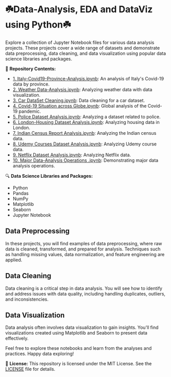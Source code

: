 # ☘️Data-Analysis, EDA and DataViz using Python☘️

Explore a collection of Jupyter Notebook files for various data analysis projects. These projects cover a wide range of datasets and demonstrate data preprocessing, data cleaning, and data visualization using popular data science libraries and packages.

📂 **Repository Contents:**
- [1. Italy-Covid19-Province-Analysis.ipynb](1.%20Italy-Covid19-Province-Analysis.ipynb): An analysis of Italy's Covid-19 data by province.
- [2. Weather Data-Analysis.ipynb](2.%20Weather%20Data-Analysis.ipynb): Analyzing weather data with data visualization.
- [3. Car DataSet Cleaning.ipynb](3.%20Car%20DataSet%20Cleaning.ipynb): Data cleaning for a car dataset.
- [4. Covid-19 Situation across Globe.ipynb](4.%20Covid-19%20Situation%20across%20Globe.ipynb): Global analysis of the Covid-19 pandemic.
- [5. Police Dataset Analysis.ipynb](5.%20Police%20Dataset%20Analysis.ipynb): Analyzing a dataset related to police.
- [6. London-Housing Dataset Analysis.ipynb](6.%20London-Housing%20Dataset%20Analysis.ipynb): Analyzing housing data in London.
- [7. Indian Census Report Analysis.ipynb](7.%20Indian%20Census%20Report%20Analysis.ipynb): Analyzing the Indian census data.
- [8. Udemy Courses Dataset Analysis.ipynb](8.%20Udemy%20Courses%20Dataset%20Analysis.ipynb): Analyzing Udemy course data.
- [9. Netflix Dataset Analysis.ipynb](9.%20Netflix%20Dataset%20Analysis.ipynb): Analyzing Netflix data.
- [10. Major Data-Analysis Operations .ipynb](10.%20Major%20Data-Analysis%20Operations%20.ipynb): Demonstrating major data analysis operations.

🔍 **Data Science Libraries and Packages:**
- Python
- Pandas
- NumPy
- Matplotlib
- Seaborn
- Jupyter Notebook

## Data Preprocessing

In these projects, you will find examples of data preprocessing, where raw data is cleaned, transformed, and prepared for analysis. Techniques such as handling missing values, data normalization, and feature engineering are applied.

## Data Cleaning

Data cleaning is a critical step in data analysis. You will see how to identify and address issues with data quality, including handling duplicates, outliers, and inconsistencies.

## Data Visualization

Data analysis often involves data visualization to gain insights. You'll find visualizations created using Matplotlib and Seaborn to present data effectively.

Feel free to explore these notebooks and learn from the analyses and practices. Happy data exploring!

📝 **License:**
This repository is licensed under the MIT License. See the [LICENSE](LICENSE) file for details.
